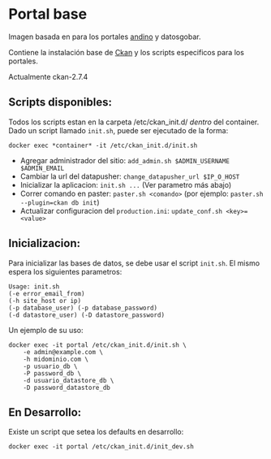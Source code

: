 # Portal base

Imagen basada en para los portales [andino](https://github.com/datosgobar/portal-andino) y datosgobar.

Contiene la instalación base de [Ckan](https://github.com/ckan/ckan) y los scripts especificos para los portales.

Actualmente ckan-2.7.4


## Scripts disponibles:

Todos los scripts estan en la carpeta /etc/ckan_init.d/ *dentro* del container.
Dado un script llamado `init.sh`, puede ser ejecutado de la forma:

    docker exec *container* -it /etc/ckan_init.d/init.sh
    
* Agregar administrador del sitio: `add_admin.sh $ADMIN_USERNAME $ADMIN_EMAIL`
* Cambiar la url del datapusher: `change_datapusher_url $IP_O_HOST`
* Inicializar la aplicacion: `init.sh ...` (Ver parametro más abajo)
* Correr comando en paster: `paster.sh <comando>` (por ejemplo: `paster.sh --plugin=ckan db init`)
* Actualizar configuracion del `production.ini`: `update_conf.sh <key>=<value>`


## Inicializacion:

Para inicializar las bases de datos, se debe usar el script `init.sh`. El mismo espera los siguientes parametros:

    Usage: init.sh
    (-e error_email_from)
    (-h site_host or ip)
    (-p database_user) (-p database_password)
    (-d datastore_user) (-D datastore_password)

Un ejemplo de su uso:

    docker exec -it portal /etc/ckan_init.d/init.sh \
        -e admin@example.com \
        -h midominio.com \
        -p usuario_db \
        -P password_db \
        -d usuario_datastore_db \
        -D password_datastore_db
        
## En Desarrollo:

Existe un script que setea los defaults en desarrollo:

    docker exec -it portal /etc/ckan_init.d/init_dev.sh
